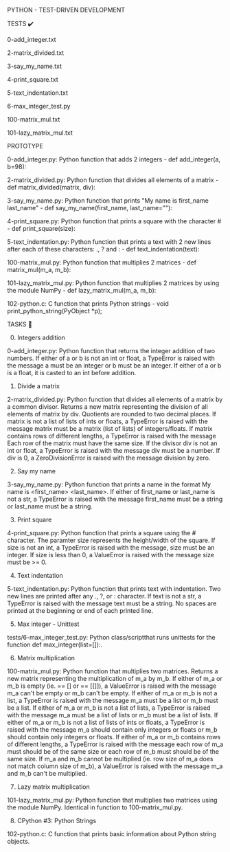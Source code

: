 PYTHON - TEST-DRIVEN DEVELOPMENT




TESTS ✔️


0-add_integer.txt

2-matrix_divided.txt

3-say_my_name.txt

4-print_square.txt

5-text_indentation.txt

6-max_integer_test.py

100-matrix_mul.txt

101-lazy_matrix_mul.txt




PROTOTYPE

0-add_integer.py:	Python function that adds 2 integers - def add_integer(a, b=98):

2-matrix_divided.py: Python function that divides all elements of a matrix	- def matrix_divided(matrix, div):

3-say_my_name.py:	Python function that prints "My name is first_name last_name"	- def say_my_name(first_name, last_name=""):

4-print_square.py: Python function that prints a square with the character #	- def print_square(size):

5-text_indentation.py: Python function that prints a text with 2 new lines after each of these characters: ., ? and :	- def text_indentation(text):

100-matrix_mul.py: Python function that multiplies 2 matrices	- def matrix_mul(m_a, m_b):

101-lazy_matrix_mul.py:	Python function that multiplies 2 matrices by using the module NumPy	- def lazy_matrix_mul(m_a, m_b):

102-python.c:	C function that prints Python strings	- void print_python_string(PyObject *p);





TASKS 📃


0. Integers addition

0-add_integer.py: Python function that returns the integer addition of two numbers.
If either of a or b is not an int or float, a TypeError is raised with the message a must be an integer or b must be an integer.
If either of a or b is a float, it is casted to an int before addition.


1. Divide a matrix

2-matrix_divided.py: Python function that divides all elements of a matrix by a common divisor.
Returns a new matrix representing the division of all elements of matrix by div.
Quotients are rounded to two decimal places.
If matrix is not a list of lists of ints or floats, a TypeError is raised with the message matrix must be a matrix (list of lists) of integers/floats.
If matrix contains rows of different lengths, a TypeError is raised with the message Each row of the matrix must have the same size.
If the divisor div is not an int or float, a TypeError is raised with the message div must be a number.
If div is 0, a ZeroDivisionError is raised with the message division by zero.


2. Say my name

3-say_my_name.py: Python function that prints a name in the format My name is <first_name> <last_name>.
If either of first_name or last_name is not a str, a TypeError is raised with the message first_name must be a string or last_name must be a string.


3. Print square

4-print_square.py: Python function that prints a square using the # character.
The paramter size represents the height/width of the square.
If size is not an int, a TypeError is raised with the message, size must be an integer.
If size is less than 0, a ValueError is raised with the message size must be >= 0.


4. Text indentation

5-text_indentation.py: Python function that prints text with indentation.
Two new lines are printed after any ., ?, or : character.
If text is not a str, a TypeError is raised with the message text must be a string.
No spaces are printed at the beginning or end of each printed line.


5. Max integer - Unittest

tests/6-max_integer_test.py: Python class/scriptthat runs unittests for the function def max_integer(list=[]):.


6. Matrix multiplication

100-matrix_mul.py: Python function that multiplies two matrices.
Returns a new matrix representing the multiplication of m_a by m_b.
If either of m_a or m_b is empty (ie. == [] or == [[]]), a ValueError is raised with the message m_a can't be empty or m_b can't be empty.
If either of m_a or m_b is not a list, a TypeError is raised with the message m_a must be a list or m_b must be a list.
If either of m_a or m_b is not a list of lists, a TypeError is raised with the message m_a must be a list of lists or m_b must be a list of lists.
If either of m_a or m_b is not a list of lists of ints or floats, a TypeError is raised with the message m_a should contain only integers or floats or m_b should contain only integers or floats.
If either of m_a or m_b contains rows of different lengths, a TypeError is raised with the message each row of m_a must should be of the same size or each row of m_b must should be of the same size.
If m_a and m_b cannot be multiplied (ie. row size of m_a does not match column size of m_b), a ValueError is raised with the message m_a and m_b can't be multiplied.


7. Lazy matrix multiplication

101-lazy_matrix_mul.py: Python function that multiplies two matrices using the module NumPy.
Identical in function to 100-matrix_mul.py.


8. CPython #3: Python Strings

102-python.c: C function that prints basic information about Python string objects.
